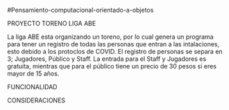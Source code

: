 #Pensamiento-computacional-orientado-a-objetos


PROYECTO TORENO LIGA ABE

La liga ABE esta organizando un toreno, por lo cual genera un programa para tener un registro de todas las personas que entran a las intalaciones, esto debido a los protoclos de COVID. El registro de personas se separa en 3; Jugadores, Público y Staff. La entrada para el Staff y Jugadores es gratuita, mientras que para el público tiene un precio de 30 pesos si eres mayor de 15 años.

FUNCIONALIDAD

CONSIDERACIONES

